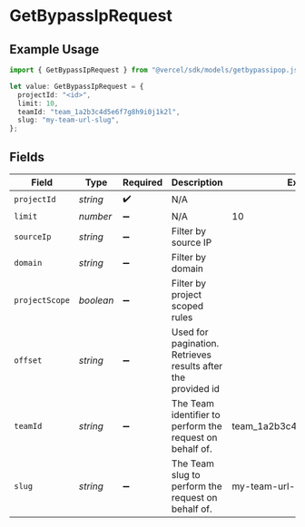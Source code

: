 # GetBypassIpRequest

## Example Usage

```typescript
import { GetBypassIpRequest } from "@vercel/sdk/models/getbypassipop.js";

let value: GetBypassIpRequest = {
  projectId: "<id>",
  limit: 10,
  teamId: "team_1a2b3c4d5e6f7g8h9i0j1k2l",
  slug: "my-team-url-slug",
};
```

## Fields

| Field                                                        | Type                                                         | Required                                                     | Description                                                  | Example                                                      |
| ------------------------------------------------------------ | ------------------------------------------------------------ | ------------------------------------------------------------ | ------------------------------------------------------------ | ------------------------------------------------------------ |
| `projectId`                                                  | *string*                                                     | :heavy_check_mark:                                           | N/A                                                          |                                                              |
| `limit`                                                      | *number*                                                     | :heavy_minus_sign:                                           | N/A                                                          | 10                                                           |
| `sourceIp`                                                   | *string*                                                     | :heavy_minus_sign:                                           | Filter by source IP                                          |                                                              |
| `domain`                                                     | *string*                                                     | :heavy_minus_sign:                                           | Filter by domain                                             |                                                              |
| `projectScope`                                               | *boolean*                                                    | :heavy_minus_sign:                                           | Filter by project scoped rules                               |                                                              |
| `offset`                                                     | *string*                                                     | :heavy_minus_sign:                                           | Used for pagination. Retrieves results after the provided id |                                                              |
| `teamId`                                                     | *string*                                                     | :heavy_minus_sign:                                           | The Team identifier to perform the request on behalf of.     | team_1a2b3c4d5e6f7g8h9i0j1k2l                                |
| `slug`                                                       | *string*                                                     | :heavy_minus_sign:                                           | The Team slug to perform the request on behalf of.           | my-team-url-slug                                             |